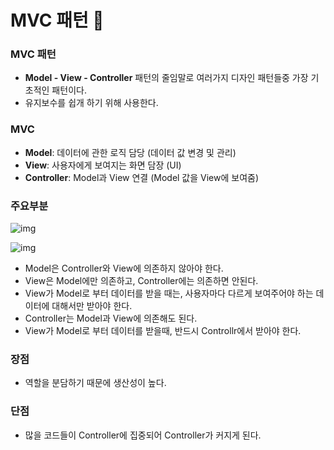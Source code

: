 # MVC 패턴 📐



### MVC 패턴

- **Model - View - Controller** 패턴의 줄임말로 여러가지 디자인 패턴들중 가장 기초적인 패턴이다. 
- 유지보수를 쉽개 하기 위해 사용한다.

### MVC

- **Model**: 데이터에 관한 로직 담당 (데이터 값 변경 및 관리)
- **View**: 사용자에게 보여지는 화면 담장 (UI)
- **Controller**: Model과 View 연결 (Model 값을 View에 보여줌)

### 주요부분

![img](https://blog.kakaocdn.net/dn/18LpC/btqFkna9DNO/6XlH5ou9HicTgEC2xQZml1/img.png)

![img](https://blog.kakaocdn.net/dn/DneMR/btqFkJyjHP5/86OAr4nVMr4YKkVRKpxZtK/img.png)

- Model은 Controller와 View에 의존하지 않아야 한다.
- View은 Model에만 의존하고, Controller에는 의존하면 안된다.
- View가 Model로 부터 데이터를 받을 때는, 사용자마다 다르게 보여주어야 하는 데이터에 대해서만 받아야 한다.
- Controller는 Model과 View에 의존해도 된다.
- View가 Model로 부터 데이터를 받을때, 반드시 Controllr에서 받아야 한다.

### 장점

- 역할을 분담하기 때문에 생산성이 높다.

### 단점

- 많을 코드들이 Controller에 집중되어 Controller가 커지게 된다.